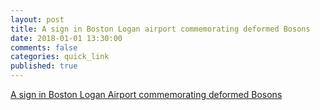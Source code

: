 ```yaml
---
layout: post
title: A sign in Boston Logan airport commemorating deformed Bosons
date: 2018-01-01 13:30:00
comments: false
categories: quick_link
published: true
---
```

<div><a href="{{site.url}}/2018/01/q-Boston/">A sign in Boston Logan Airport commemorating deformed Bosons</a></div>
